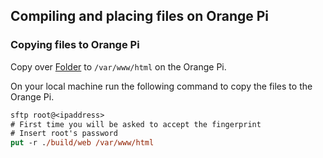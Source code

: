 ## Compiling and placing files on Orange Pi

### Copying files to Orange Pi

Copy over [Folder](../../User_Interface/frontend/build/web) to `/var/www/html` on the Orange Pi.

On your local machine run the following command to copy the files to the Orange Pi.

```ps
sftp root@<ipaddress>
# First time you will be asked to accept the fingerprint
# Insert root's password
put -r ./build/web /var/www/html
```
